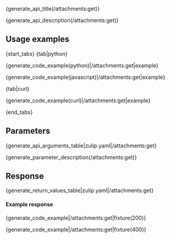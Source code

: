 {generate_api_title(/attachments:get)}

{generate_api_description(/attachments:get)}

## Usage examples

{start_tabs}
{tab|python}

{generate_code_example(python)|/attachments:get|example}

{generate_code_example(javascript)|/attachments:get|example}

{tab|curl}

{generate_code_example(curl)|/attachments:get|example}

{end_tabs}

## Parameters

{generate_api_arguments_table|zulip.yaml|/attachments:get}

{generate_parameter_description(/attachments:get)}

## Response

{generate_return_values_table|zulip.yaml|/attachments:get}

#### Example response

{generate_code_example|/attachments:get|fixture(200)}

{generate_code_example|/attachments:get|fixture(400)}
